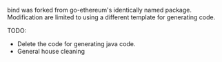 bind was forked from go-ethereum's identically named package. Modification are limited to using a different template for generating code.  

TODO: 
- Delete the code for generating java code.
- General house cleaning
